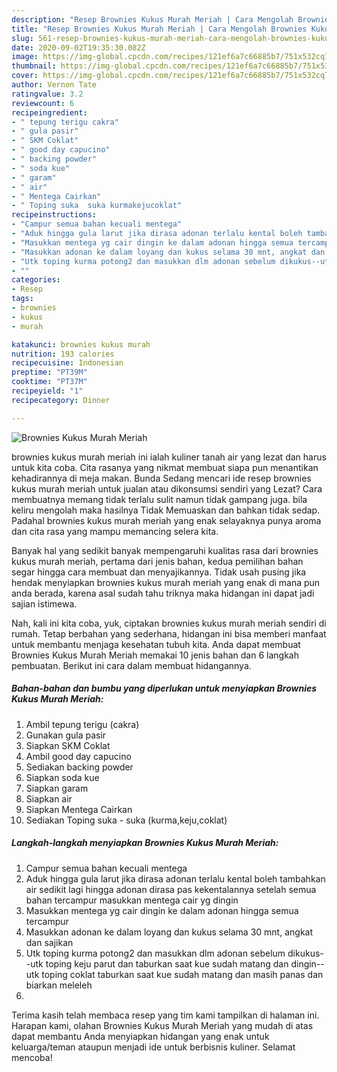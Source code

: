 ```yaml
---
description: "Resep Brownies Kukus Murah Meriah | Cara Mengolah Brownies Kukus Murah Meriah Yang Sempurna"
title: "Resep Brownies Kukus Murah Meriah | Cara Mengolah Brownies Kukus Murah Meriah Yang Sempurna"
slug: 561-resep-brownies-kukus-murah-meriah-cara-mengolah-brownies-kukus-murah-meriah-yang-sempurna
date: 2020-09-02T19:35:30.082Z
image: https://img-global.cpcdn.com/recipes/121ef6a7c66885b7/751x532cq70/brownies-kukus-murah-meriah-foto-resep-utama.jpg
thumbnail: https://img-global.cpcdn.com/recipes/121ef6a7c66885b7/751x532cq70/brownies-kukus-murah-meriah-foto-resep-utama.jpg
cover: https://img-global.cpcdn.com/recipes/121ef6a7c66885b7/751x532cq70/brownies-kukus-murah-meriah-foto-resep-utama.jpg
author: Vernon Tate
ratingvalue: 3.2
reviewcount: 6
recipeingredient:
- " tepung terigu cakra"
- " gula pasir"
- " SKM Coklat"
- " good day capucino"
- " backing powder"
- " soda kue"
- " garam"
- " air"
- " Mentega Cairkan"
- " Toping suka  suka kurmakejucoklat"
recipeinstructions:
- "Campur semua bahan kecuali mentega"
- "Aduk hingga gula larut jika dirasa adonan terlalu kental boleh tambahkan air sedikit lagi hingga adonan dirasa pas kekentalannya setelah semua bahan tercampur masukkan mentega cair yg dingin"
- "Masukkan mentega yg cair dingin ke dalam adonan hingga semua tercampur"
- "Masukkan adonan ke dalam loyang dan kukus selama 30 mnt, angkat dan sajikan"
- "Utk toping kurma potong2 dan masukkan dlm adonan sebelum dikukus--utk toping keju parut dan taburkan saat kue sudah matang dan dingin--utk toping coklat taburkan saat kue sudah matang dan masih panas dan biarkan meleleh"
- ""
categories:
- Resep
tags:
- brownies
- kukus
- murah

katakunci: brownies kukus murah 
nutrition: 193 calories
recipecuisine: Indonesian
preptime: "PT39M"
cooktime: "PT37M"
recipeyield: "1"
recipecategory: Dinner

---
```



![Brownies Kukus Murah Meriah](https://img-global.cpcdn.com/recipes/121ef6a7c66885b7/751x532cq70/brownies-kukus-murah-meriah-foto-resep-utama.jpg)


brownies kukus murah meriah ini ialah kuliner tanah air yang lezat dan harus untuk kita coba. Cita rasanya yang nikmat membuat siapa pun menantikan kehadirannya di meja makan.
Bunda Sedang mencari ide resep brownies kukus murah meriah untuk jualan atau dikonsumsi sendiri yang Lezat? Cara membuatnya memang tidak terlalu sulit namun tidak gampang juga. bila keliru mengolah maka hasilnya Tidak Memuaskan dan bahkan tidak sedap. Padahal brownies kukus murah meriah yang enak selayaknya punya aroma dan cita rasa yang mampu memancing selera kita.



Banyak hal yang sedikit banyak mempengaruhi kualitas rasa dari brownies kukus murah meriah, pertama dari jenis bahan, kedua pemilihan bahan segar hingga cara membuat dan menyajikannya. Tidak usah pusing jika hendak menyiapkan brownies kukus murah meriah yang enak di mana pun anda berada, karena asal sudah tahu triknya maka hidangan ini dapat jadi sajian istimewa.


Nah, kali ini kita coba, yuk, ciptakan brownies kukus murah meriah sendiri di rumah. Tetap berbahan yang sederhana, hidangan ini bisa memberi manfaat untuk membantu menjaga kesehatan tubuh kita. Anda dapat membuat Brownies Kukus Murah Meriah memakai 10 jenis bahan dan 6 langkah pembuatan. Berikut ini cara dalam membuat hidangannya.

<!--inarticleads1-->

##### Bahan-bahan dan bumbu yang diperlukan untuk menyiapkan Brownies Kukus Murah Meriah:

1. Ambil  tepung terigu (cakra)
1. Gunakan  gula pasir
1. Siapkan  SKM Coklat
1. Ambil  good day capucino
1. Sediakan  backing powder
1. Siapkan  soda kue
1. Siapkan  garam
1. Siapkan  air
1. Siapkan  Mentega Cairkan
1. Sediakan  Toping suka - suka (kurma,keju,coklat)




<!--inarticleads2-->

##### Langkah-langkah menyiapkan Brownies Kukus Murah Meriah:

1. Campur semua bahan kecuali mentega
1. Aduk hingga gula larut jika dirasa adonan terlalu kental boleh tambahkan air sedikit lagi hingga adonan dirasa pas kekentalannya setelah semua bahan tercampur masukkan mentega cair yg dingin
1. Masukkan mentega yg cair dingin ke dalam adonan hingga semua tercampur
1. Masukkan adonan ke dalam loyang dan kukus selama 30 mnt, angkat dan sajikan
1. Utk toping kurma potong2 dan masukkan dlm adonan sebelum dikukus--utk toping keju parut dan taburkan saat kue sudah matang dan dingin--utk toping coklat taburkan saat kue sudah matang dan masih panas dan biarkan meleleh
1. 




Terima kasih telah membaca resep yang tim kami tampilkan di halaman ini. Harapan kami, olahan Brownies Kukus Murah Meriah yang mudah di atas dapat membantu Anda menyiapkan hidangan yang enak untuk keluarga/teman ataupun menjadi ide untuk berbisnis kuliner. Selamat mencoba!

